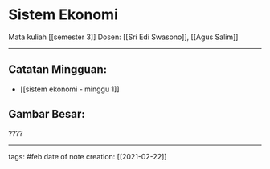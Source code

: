 # Sistem Ekonomi
Mata kuliah [[semester 3]]
Dosen: [[Sri Edi Swasono]], [[Agus Salim]]
___
## Catatan Mingguan:
- [[sistem ekonomi - minggu 1]]

## Gambar Besar:
????

___
tags: #feb
date of note creation: [[2021-02-22]]

